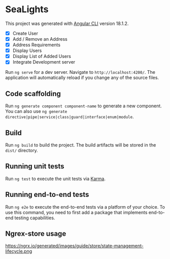 # SeaLights

This project was generated with [Angular CLI](https://github.com/angular/angular-cli) version 18.1.2.

- [X] Create User
- [X] Add / Remove an Address
- [X] Address Requirements
- [X] Display Users
- [X] Display List of Added Users
- [X] Integrate Development server

Run `ng serve` for a dev server. Navigate to `http://localhost:4200/`. The application will automatically reload if you change any of the source files.

## Code scaffolding

Run `ng generate component component-name` to generate a new component. You can also use `ng generate directive|pipe|service|class|guard|interface|enum|module`.

## Build

Run `ng build` to build the project. The build artifacts will be stored in the `dist/` directory.

## Running unit tests

Run `ng test` to execute the unit tests via [Karma](https://karma-runner.github.io).

## Running end-to-end tests

Run `ng e2e` to execute the end-to-end tests via a platform of your choice. To use this command, you need to first add a package that implements end-to-end testing capabilities.

## Ngrex-store usage

https://ngrx.io/generated/images/guide/store/state-management-lifecycle.png
